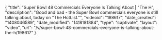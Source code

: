 {
    "title": "Super Bowl 48 Commercials Everyone Is Talking About | \"The H",
    "description": "Good and bad - the Super Bowl commercials everyone is still talking about, today on \"The HotList.\"",
    "videoid": "198617",
    "date_created": "1408046589",
    "date_modified": "1418181884",
    "type": "captivate",
    "layout": "video",
    "url": "\/v\/super-bowl-48-commercials-everyone-is-talking-about-the-h\/198617"
}